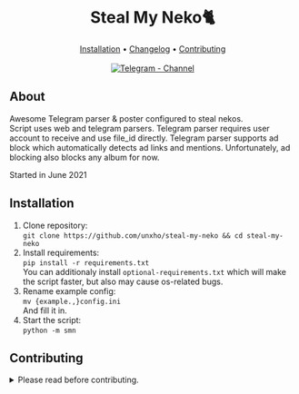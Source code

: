 <h1 align="center">Steal My Neko🐈</h1>

<div align="center">
  <a href="#installation">Installation</a> •
  <a href="https://t.me/nekosv/3">Changelog</a> •
  <a href="#contributing">Contributing</a><br><br>
  <a href="https://t.me/nekosv"><img alt="Telegram - Channel" src="https://img.shields.io/badge/Telegram-Channel-blue?style=flat-square&logo=telegram"></img></a>
</div>

## About
Awesome Telegram parser & poster configured to steal nekos.  
Script uses web and telegram parsers. Telegram parser requires user account to receive and use file_id directly.
Telegram parser supports ad block which automatically detects ad links and mentions. Unfortunately, ad blocking also blocks any album for now.

Started in June 2021
## Installation
1. Clone repository:  
```git clone https://github.com/unxho/steal-my-neko && cd steal-my-neko```  
2. Install requirements:  
```pip install -r requirements.txt```  
You can additionaly install `optional-requirements.txt` which will make the script faster, but also may cause os-related bugs.  
3. Rename example config:  
```mv {example.,}config.ini```  
And fill it in.
4. Start the script:  
```python -m smn```

## Contributing
<details>
<summary>Please read before contributing.</summary>

#### Tools
**Formatter:** [`yapf`](https://github.com/google/yapf)  
**Linter:** [`pylint`](https://github.com/PyCQA/pylint)

#### Always test your changes.  
Do not submit something without at least running the module.  

#### Do not make large changes before discussing them first.
We want to know what exactly you are going to make to give you an advice and make sure you are not wasting your time on it.

#### Do not make formatting PRs.  
We know that our code might be not clean enough, but we don't want to merge, view or get notified about 1-line PR which fixes trailing whitelines. Please don't waste everyone's time with pointless changes.
</details>

